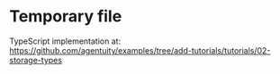 # Temporary file

TypeScript implementation at: https://github.com/agentuity/examples/tree/add-tutorials/tutorials/02-storage-types
